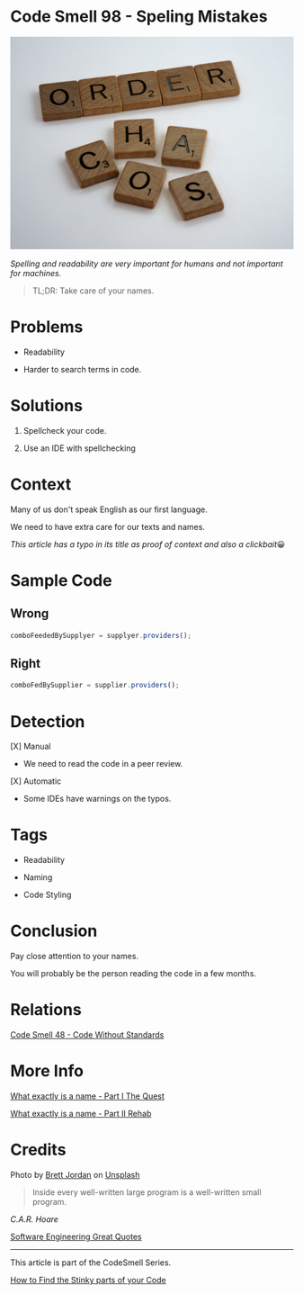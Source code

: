 # Code Smell 98 - Speling Mistakes

![Code Smell 98 - Speling Mistakes](Code%20Smell%2098%20-%20Speling%20Mistakes.jpeg)

*Spelling and readability are very important for humans and not important for machines.*

> TL;DR: Take care of your names.

# Problems

- Readability

- Harder to search terms in code.

# Solutions

1. Spellcheck your code.

2. Use an IDE with spellchecking

# Context

Many of us don't speak English as our first language. 

We need to have extra care for our texts and names.

*This article has a typo in its title as proof of context and also a clickbait*😀

# Sample Code

## Wrong

[Gist Url]: # (https://gist.github.com/mcsee/a4c5716a56fdb9b1b743debae3adfb4c)
```javascript
comboFeededBySupplyer = supplyer.providers();
```

## Right

[Gist Url]: # (https://gist.github.com/mcsee/1fc16a4982d8f423107d3e64d3c31e48)
```javascript
comboFedBySupplier = supplier.providers();
```

# Detection

[X] Manual
- We need to read the code in a peer review.

[X] Automatic
- Some IDEs have warnings on the typos.

# Tags

- Readability

- Naming

- Code Styling

# Conclusion

Pay close attention to your names. 

You will probably be the person reading the code in a few months. 

# Relations

[Code Smell 48 - Code Without Standards](https://github.com/mcsee/Software-Design-Articles/tree/main/Articles/Code%20Smells/Code%20Smell%2048%20-%20Code%20Without%20Standards/readme.md)

# More Info

[What exactly is a name - Part I The Quest](https://github.com/mcsee/Software-Design-Articles/tree/main/Articles/Theory/What%20exactly%20is%20a%20name%20-%20Part%20I%20The%20Quest/readme.md)

[What exactly is a name - Part II Rehab](https://github.com/mcsee/Software-Design-Articles/tree/main/Articles/Theory/What%20exactly%20is%20a%20name%20-%20Part%20II%20Rehab/readme.md)

# Credits

Photo by [Brett Jordan](https://unsplash.com/@brett_jordan) on [Unsplash](https://unsplash.com/s/photos/alphabet)
  
> Inside every well-written large program is a well-written small program.

_C.A.R. Hoare_
  
[Software Engineering Great Quotes](https://github.com/mcsee/Software-Design-Articles/tree/main/Articles/Quotes/Software%20Engineering%20Great%20Quotes/readme.md)

* * *

This article is part of the CodeSmell Series.

[How to Find the Stinky parts of your Code](https://github.com/mcsee/Software-Design-Articles/tree/main/Articles/Code%20Smells/How%20to%20Find%20the%20Stinky%20parts%20of%20your%20Code/readme.md)